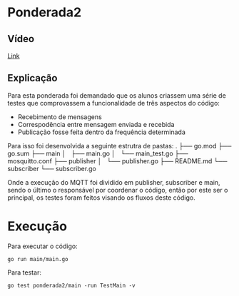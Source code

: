 # Ponderada2

## Vídeo 

[Link](https://youtu.be/joE_RidlMHs])

## Explicação

Para esta ponderada foi demandado que os alunos criassem uma série de testes que comprovassem a funcionalidade de três aspectos do código:
- Recebimento de mensagens
- Correspodência entre mensagem enviada e recebida
- Publicação fosse feita dentro da frequência determinada

Para isso foi desenvolvida a seguinte estrutra de pastas:
.
├── go.mod
├── go.sum
├── main
│   ├── main.go
│   └── main_test.go
├── mosquitto.conf
├── publisher
│   └── publisher.go
├── README.md
└── subscriber
    └── subscriber.go

Onde a execução do MQTT foi dividido em publisher, subscriber e main, sendo o último o responsável por coordenar o código, então por este ser o principal, os testes foram feitos visando os fluxos deste código.


# Execução

Para executar o código: 
```
go run main/main.go
```

Para testar:
```
go test ponderada2/main -run TestMain -v
```